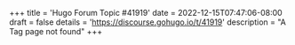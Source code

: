 +++
title = 'Hugo Forum Topic #41919'
date = 2022-12-15T07:47:06-08:00
draft = false
details = 'https://discourse.gohugo.io/t/41919'
description = "A Tag page not found"
+++

